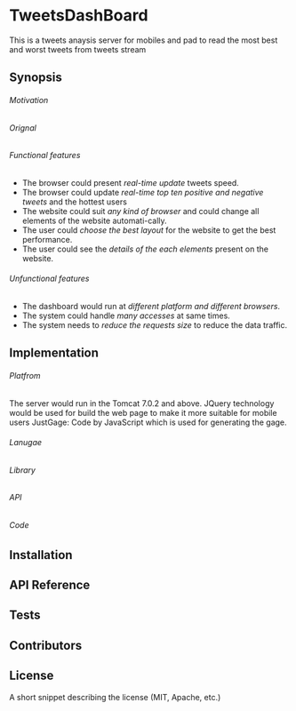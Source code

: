 # TweetsDashBoard
This is a tweets anaysis server for mobiles and pad to read the most best and worst tweets from tweets stream

## Synopsis
###### Motivation
###### Orignal
###### Functional features
- The browser could present *real-time update* tweets speed.
- The browser could update *real-time top ten positive and negative tweets* and the hottest users
- The website could suit *any kind of browser* and could change all elements of the website automati-cally.
- The user could *choose the best layout* for the website to get the best performance.
- The user could see the *details of the each elements* present on the website.
###### Unfunctional features
- The dashboard would run at *different platform and different browsers*.
- The system could handle *many accesses* at same times.
- The system needs to *reduce the requests size* to reduce the data traffic.

## Implementation
###### Platfrom
The server would run in the Tomcat 7.0.2 and above.
JQuery technology would be used for build the web page to make it more suitable for mobile users
JustGage: Code by JavaScript which is used for generating the gage.
###### Lanugae
###### Library
###### API
###### Code

## Installation


## API Reference


## Tests


## Contributors


## License

A short snippet describing the license (MIT, Apache, etc.)

